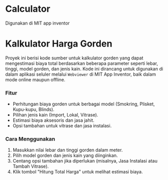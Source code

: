 # Calculator
Digunakan di MIT app inventor 
# Kalkulator Harga Gorden

Proyek ini berisi kode sumber untuk kalkulator gorden yang dapat mengestimasi biaya total berdasarkan beberapa parameter seperti lebar, tinggi, model gorden, dan jenis kain. Kode ini dirancang untuk digunakan di dalam aplikasi seluler melalui `Webviewer` di MIT App Inventor, baik dalam mode online maupun offline.

### Fitur
- Perhitungan biaya gorden untuk berbagai model (Smokring, Plisket, Kupu-kupu, Blinds).
- Pilihan jenis kain (Import, Lokal, Vitrase).
- Estimasi biaya aksesoris dan jasa jahit.
- Opsi tambahan untuk vitrase dan jasa instalasi.

### Cara Menggunakan
1. Masukkan nilai lebar dan tinggi gorden dalam meter.
2. Pilih model gorden dan jenis kain yang diinginkan.
3. Centang opsi tambahan jika diperlukan (misalnya, Jasa Instalasi atau Tambah Vitrase).
4. Klik tombol "Hitung Total Harga" untuk melihat estimasi biaya.
